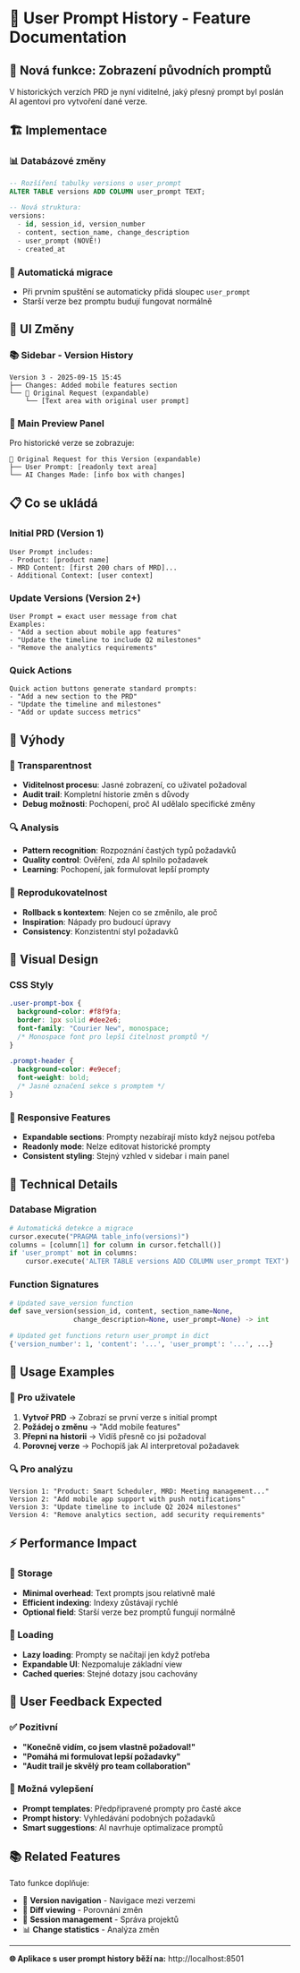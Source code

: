 # 📝 User Prompt History - Feature Documentation

## 🎯 Nová funkce: Zobrazení původních promptů

V historických verzích PRD je nyní viditelné, jaký přesný prompt byl poslán AI agentovi pro vytvoření dané verze.

## 🏗️ Implementace

### 📊 Databázové změny

```sql
-- Rozšíření tabulky versions o user_prompt
ALTER TABLE versions ADD COLUMN user_prompt TEXT;

-- Nová struktura:
versions:
  - id, session_id, version_number
  - content, section_name, change_description
  - user_prompt (NOVÉ!)
  - created_at
```

### 🔄 Automatická migrace

- Při prvním spuštění se automaticky přidá sloupec `user_prompt`
- Starší verze bez promptu budují fungovat normálně

## 🎨 UI Změny

### 📚 Sidebar - Version History

```
Version 3 - 2025-09-15 15:45
├── Changes: Added mobile features section
└── 📝 Original Request (expandable)
    └── [Text area with original user prompt]
```

### 📄 Main Preview Panel

Pro historické verze se zobrazuje:

```
📝 Original Request for this Version (expandable)
├── User Prompt: [readonly text area]
└── AI Changes Made: [info box with changes]
```

## 📋 Co se ukládá

### Initial PRD (Version 1)

```
User Prompt includes:
- Product: [product name]
- MRD Content: [first 200 chars of MRD]...
- Additional Context: [user context]
```

### Update Versions (Version 2+)

```
User Prompt = exact user message from chat
Examples:
- "Add a section about mobile app features"
- "Update the timeline to include Q2 milestones"
- "Remove the analytics requirements"
```

### Quick Actions

```
Quick action buttons generate standard prompts:
- "Add a new section to the PRD"
- "Update the timeline and milestones"
- "Add or update success metrics"
```

## 🎯 Výhody

### 👀 Transparentnost

- **Viditelnost procesu**: Jasné zobrazení, co uživatel požadoval
- **Audit trail**: Kompletní historie změn s důvody
- **Debug možnosti**: Pochopení, proč AI udělalo specifické změny

### 🔍 Analysis

- **Pattern recognition**: Rozpoznání častých typů požadavků
- **Quality control**: Ověření, zda AI splnilo požadavek
- **Learning**: Pochopení, jak formulovat lepší prompty

### 🔄 Reprodukovatelnost

- **Rollback s kontextem**: Nejen co se změnilo, ale proč
- **Inspiration**: Nápady pro budoucí úpravy
- **Consistency**: Konzistentní styl požadavků

## 🎨 Visual Design

### CSS Styly

```css
.user-prompt-box {
  background-color: #f8f9fa;
  border: 1px solid #dee2e6;
  font-family: "Courier New", monospace;
  /* Monospace font pro lepší čitelnost promptů */
}

.prompt-header {
  background-color: #e9ecef;
  font-weight: bold;
  /* Jasné označení sekce s promptem */
}
```

### 📱 Responsive Features

- **Expandable sections**: Prompty nezabírají místo když nejsou potřeba
- **Readonly mode**: Nelze editovat historické prompty
- **Consistent styling**: Stejný vzhled v sidebar i main panel

## 🔧 Technical Details

### Database Migration

```python
# Automatická detekce a migrace
cursor.execute("PRAGMA table_info(versions)")
columns = [column[1] for column in cursor.fetchall()]
if 'user_prompt' not in columns:
    cursor.execute('ALTER TABLE versions ADD COLUMN user_prompt TEXT')
```

### Function Signatures

```python
# Updated save_version function
def save_version(session_id, content, section_name=None,
                change_description=None, user_prompt=None) -> int

# Updated get functions return user_prompt in dict
{'version_number': 1, 'content': '...', 'user_prompt': '...', ...}
```

## 🚀 Usage Examples

### 📝 Pro uživatele

1. **Vytvoř PRD** → Zobrazí se první verze s initial prompt
2. **Požádej o změnu** → "Add mobile features"
3. **Přepni na historii** → Vidíš přesně co jsi požadoval
4. **Porovnej verze** → Pochopíš jak AI interpretoval požadavek

### 🔍 Pro analýzu

```
Version 1: "Product: Smart Scheduler, MRD: Meeting management..."
Version 2: "Add mobile app support with push notifications"
Version 3: "Update timeline to include Q2 2024 milestones"
Version 4: "Remove analytics section, add security requirements"
```

## ⚡ Performance Impact

### 💾 Storage

- **Minimal overhead**: Text prompts jsou relativně malé
- **Efficient indexing**: Indexy zůstávají rychlé
- **Optional field**: Starší verze bez promptů fungují normálně

### 🚀 Loading

- **Lazy loading**: Prompty se načítají jen když potřeba
- **Expandable UI**: Nezpomaluje základní view
- **Cached queries**: Stejné dotazy jsou cachovány

## 🎉 User Feedback Expected

### ✅ Pozitivní

- **"Konečně vidím, co jsem vlastně požadoval!"**
- **"Pomáhá mi formulovat lepší požadavky"**
- **"Audit trail je skvělý pro team collaboration"**

### 🔄 Možná vylepšení

- **Prompt templates**: Předpřipravené prompty pro časté akce
- **Prompt history**: Vyhledávání podobných požadavků
- **Smart suggestions**: AI navrhuje optimalizace promptů

## 📚 Related Features

Tato funkce doplňuje:

- 🔄 **Version navigation** - Navigace mezi verzemi
- 🎨 **Diff viewing** - Porovnání změn
- 💾 **Session management** - Správa projektů
- 📊 **Change statistics** - Analýza změn

---

**🌐 Aplikace s user prompt history běží na:** http://localhost:8501

